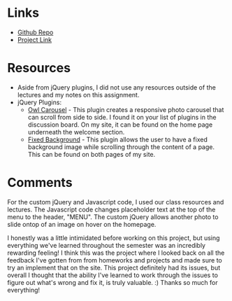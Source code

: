 # Links

- [Github Repo](https://github.com/omacksolden/project_final3_macksolden_olivia)
- [Project Link](http://livmacksolden.com/project_final3_macksolden_olivia/)

# Resources

- Aside from jQuery plugins, I did	not	use	any resources	outside of the lectures and my notes on this assignment.
- jQuery Plugins:
	- [Owl Carousel](http://www.owlcarousel.owlgraphic.com/) - This plugin creates a responsive photo carousel that can scroll from side to side. I found it on your list of plugins in the discussion board. On my site, it can be found on the home page underneath the welcome section.
	- [Fixed Background](http://nnattawat.github.io/fixedBG/) - This plugin allows the user to have a fixed background image while scrolling through the content of a page. This can be found on both pages of my site.

# Comments

For the custom jQuery and Javascript code, I used our class resources and lectures. The Javascript code changes placeholder text at the top of the menu to the header, "MENU". The custom jQuery allows another photo to slide ontop of an image on hover on the homepage.

I honestly was a little intimidated before working on this project, but using everything we've learned throughout the semester was an incredibly rewarding feeling! I think this was the project where I looked back on all the feedback I've gotten from from homeworks and projects and made sure to try an implement that on the site. This project definitely had its issues, but overall I thought that the ability I've learned to work through the issues to figure out what's wrong and fix it, is truly valuable. :) Thanks so much for everything!
